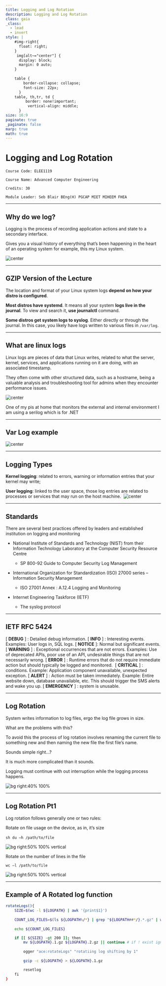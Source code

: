 ```yaml
---
title: Logging and Log Rotation 
description: Logging and Log Rotation
class: gaia
_class:
  - lead
  - invert
style: |
    #img-right{
      float: right;
    }
     img[alt~="center"] {
      display: block;
      margin: 0 auto;
    }
  
    table {
        border-collapse: collapse;
        font-size: 22px;
      }
    table, th,tr, td {
         border: none!important; 
          vertical-align: middle;
      }
size: 16:9
paginate: true
_paginate: false
marp: true
math: true
---
```


# Logging and Log Rotation

    Course Code: ELEE1119 
    
    Course Name: Advanced Computer Engineering

    Credits: 30

    Module Leader: Seb Blair BEng(H) PGCAP MIET MIHEEM FHEA

---

## Why do we log?

Logging is the process of recording application actions and state to a secondary interface.​

Gives you a visual history of everything that’s been happening in the heart of an operating system for example, this my Linux system.​

![center](./figures/xorglog.png)

---

## GZIP Version of the Lecture

The location and format of your Linux system logs **depend on how your distro is configured**.​

**Most distros have systemd**. It means all your system **logs live in the journal**. To view and search it, **use journalctl** command.​

**Some distros get system logs to syslog**. Either directly or through the journal. In this case, you likely have logs written to various files in `/var/log`. 

---

## What are linux logs

Linux logs are pieces of data that Linux writes, related to what the server, kernel, services, and applications running on it are doing, with an associated timestamp. ​

They often come with other structured data, such as a hostname, being a valuable analysis  and troubleshooting tool for admins when they encounter performance issues. 

![center](./figures/serilog.png)

One of my pis at home that monitors the external and internal environment I am using a serilog which is for .NET​

---

## Var Log example

![center](./figures/varlog.png)

---

## Logging Types

**Kernel logging**: related to errors, warning or information entries that your kernel may write;​

**User logging**: linked to the user space, those log entries are related to processes or services that may run on the host machine.​
​
![center](./figures/loggingtypes.png)

---

## Standards

There are several best practices offered by leaders and established institution on logging and monitoring ​

- National Institute of Standards and Technology (NIST) from their Information Technology Laboratory at the Computer Security Resource Centre 
  - SP 800-92 Guide to Computer Security Log Management​

- International Organization for Standardization (ISO) 27000 series – Information Security Management ​
  - ISO 27001 Annex : A.12.4 Logging and Monitoring​

- Internet Engineering Taskforce (IETF)​
  - The syslog protocol​

---

## IETF RFC 5424

[ **DEBUG** ] : Detailed debug information.​
[ **INFO** ] : Interesting events. Examples: User logs in, SQL logs.​
[ **NOTICE** ]: Normal but significant events.​
[ **WARNING** ] : Exceptional occurrences that are not errors. Examples: Use of deprecated APIs, poor use of an API, undesirable things that are not necessarily wrong.​
[ **ERROR** ] : Runtime errors that do not require immediate action but should typically be logged and monitored. ​
[ **CRITICAL** ] : conditions. Example: Application component unavailable, unexpected exception.
[ **ALERT** ] : Action must be taken immediately. Example: Entire website down, database unavailable, etc. This should trigger the SMS alerts and wake you up.​
[ **EMERGENCY** ] : system is unusable.​

---

## Log Rotation

System writes information to log files, ergo the log file grows in size.​

What are the problems with this?​

To avoid this the process of log rotation involves renaming the current file to something new and then naming the new file the first file’s name.​

Sounds simple right…?​

It is much more complicated than it sounds.​

Logging must continue with out interruption while the logging process happens.​

![bg right:40% 100%](./figures/literallog.png)

---

## Log Rotation Pt1

Log rotation follows generally one or two rules:​

Rotate on file usage on the device, as in, it’s size

​```sh
du –h /path/to/file​
​```

![bg right:50% 100% vertical](./figures/du-h.png)

Rotate on the number of lines in the file​

```sh​
wc –l /path/to/file​
```

![bg right:50% 100% vertical](./figures/wc-l.png)
​

---

## Example of A Rotated log function

```sh
rotateLogs(){​
    SIZE=$(wc -l ${LOGPATH} | awk '{print$1}')​
    
    COUNT_LOG_FILES=$(ls ${LOGPATH%/*} | grep "${LOGPATH##*/}.*.gz" | wc -l )
    ​
    echo ${COUNT_LOG_FILES}

    if [[ ${SIZE} -gt 200 ]]; then​
        mv ${LOGPATH}.1.gz ${LOGPATH}.2.gz || continue # if ! exist ignore​
        
        ogger "ace:rotateLogs" "rotatiing log shifting by 1"​
        
        gzip -c ${LOGPATH} > ${LOGPATH}.1.gz​

        resetlog​
    fi​
}​
```